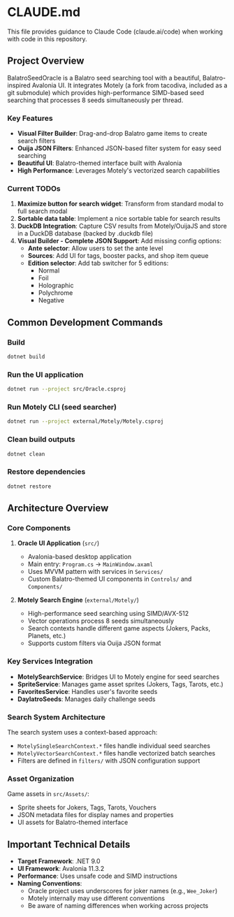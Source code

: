 # CLAUDE.md

This file provides guidance to Claude Code (claude.ai/code) when working with code in this repository.

## Project Overview

BalatroSeedOracle is a Balatro seed searching tool with a beautiful, Balatro-inspired Avalonia UI. It integrates Motely (a fork from tacodiva, included as a git submodule) which provides high-performance SIMD-based seed searching that processes 8 seeds simultaneously per thread.

### Key Features
- **Visual Filter Builder**: Drag-and-drop Balatro game items to create search filters
- **Ouija JSON Filters**: Enhanced JSON-based filter system for easy seed searching
- **Beautiful UI**: Balatro-themed interface built with Avalonia
- **High Performance**: Leverages Motely's vectorized search capabilities

### Current TODOs
1. **Maximize button for search widget**: Transform from standard modal to full search modal
2. **Sortable data table**: Implement a nice sortable table for search results
3. **DuckDB Integration**: Capture CSV results from Motely/OuijaJS and store in a DuckDB database (backed by .duckdb file)
4. **Visual Builder - Complete JSON Support**: Add missing config options:
   - **Ante selector**: Allow users to set the ante level
   - **Sources**: Add UI for tags, booster packs, and shop item queue
   - **Edition selector**: Add tab switcher for 5 editions:
     - Normal
     - Foil
     - Holographic
     - Polychrome
     - Negative

## Common Development Commands

### Build
```bash
dotnet build
```

### Run the UI application
```bash
dotnet run --project src/Oracle.csproj
```

### Run Motely CLI (seed searcher)
```bash
dotnet run --project external/Motely/Motely.csproj
```

### Clean build outputs
```bash
dotnet clean
```

### Restore dependencies
```bash
dotnet restore
```

## Architecture Overview

### Core Components

1. **Oracle UI Application** (`src/`)
   - Avalonia-based desktop application
   - Main entry: `Program.cs` → `MainWindow.axaml`
   - Uses MVVM pattern with services in `Services/`
   - Custom Balatro-themed UI components in `Controls/` and `Components/`

2. **Motely Search Engine** (`external/Motely/`)
   - High-performance seed searching using SIMD/AVX-512
   - Vector operations process 8 seeds simultaneously
   - Search contexts handle different game aspects (Jokers, Packs, Planets, etc.)
   - Supports custom filters via Ouija JSON format

### Key Services Integration

- **MotelySearchService**: Bridges UI to Motely engine for seed searches
- **SpriteService**: Manages game asset sprites (Jokers, Tags, Tarots, etc.)
- **FavoritesService**: Handles user's favorite seeds
- **DaylatroSeeds**: Manages daily challenge seeds

### Search System Architecture

The search system uses a context-based approach:
- `MotelySingleSearchContext.*` files handle individual seed searches
- `MotelyVectorSearchContext.*` files handle vectorized batch searches
- Filters are defined in `filters/` with JSON configuration support

### Asset Organization

Game assets in `src/Assets/`:
- Sprite sheets for Jokers, Tags, Tarots, Vouchers
- JSON metadata files for display names and properties
- UI assets for Balatro-themed interface

## Important Technical Details

- **Target Framework**: .NET 9.0
- **UI Framework**: Avalonia 11.3.2
- **Performance**: Uses unsafe code and SIMD instructions
- **Naming Conventions**: 
  - Oracle project uses underscores for joker names (e.g., `Wee_Joker`)
  - Motely internally may use different conventions
  - Be aware of naming differences when working across projects